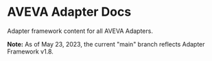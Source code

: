 # AVEVA Adapter Docs


Adapter framework content for all AVEVA Adapters.

**Note:** As of May 23, 2023, the current "main" branch reflects Adapter Framework v1.8.
